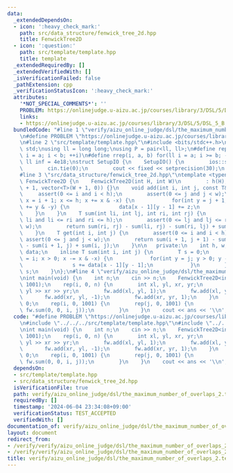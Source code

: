 ```yaml
---
data:
  _extendedDependsOn:
  - icon: ':heavy_check_mark:'
    path: src/data_structure/fenwick_tree_2d.hpp
    title: FenwickTree2D
  - icon: ':question:'
    path: src/template/template.hpp
    title: template
  _extendedRequiredBy: []
  _extendedVerifiedWith: []
  _isVerificationFailed: false
  _pathExtension: cpp
  _verificationStatusIcon: ':heavy_check_mark:'
  attributes:
    '*NOT_SPECIAL_COMMENTS*': ''
    PROBLEM: https://onlinejudge.u-aizu.ac.jp/courses/library/3/DSL/5/DSL_5_B
    links:
    - https://onlinejudge.u-aizu.ac.jp/courses/library/3/DSL/5/DSL_5_B
  bundledCode: "#line 1 \"verify/aizu_online_judge/dsl/the_maximum_number_of_overlaps_2.test.cpp\"\
    \n#define PROBLEM \"https://onlinejudge.u-aizu.ac.jp/courses/library/3/DSL/5/DSL_5_B\"\
    \n#line 2 \"src/template/template.hpp\"\n#include <bits/stdc++.h>\nusing namespace\
    \ std;\nusing ll = long long;\nusing P = pair<ll, ll>;\n#define rep(i, a, b) for(ll\
    \ i = a; i < b; ++i)\n#define rrep(i, a, b) for(ll i = a; i >= b; --i)\nconstexpr\
    \ ll inf = 4e18;\nstruct SetupIO {\n    SetupIO() {\n        ios::sync_with_stdio(0);\n\
    \        cin.tie(0);\n        cout << fixed << setprecision(30);\n    }\n} setup_io;\n\
    #line 3 \"src/data_structure/fenwick_tree_2d.hpp\"\ntemplate <typename T>\nstruct\
    \ FenwickTree2D {\n    FenwickTree2D(int H, int W)\n        : h(H), w(W), data(H\
    \ + 1, vector<T>(W + 1, 0)) {}\n    void add(int i, int j, const T& z) {\n   \
    \     assert(0 <= i and i < h);\n        assert(0 <= j and j < w);\n        for(int\
    \ x = i + 1; x <= h; x += x & -x) {\n            for(int y = j + 1; y <= w; y\
    \ += y & -y) {\n                data[x - 1][y - 1] += z;\n            }\n    \
    \    }\n    }\n    T sum(int li, int lj, int ri, int rj) {\n        assert(0 <=\
    \ li and li <= ri and ri <= h);\n        assert(0 <= lj and lj <= rj and rj <=\
    \ w);\n        return sum(ri, rj) - sum(li, rj) - sum(ri, lj) + sum(li, lj);\n\
    \    }\n    T get(int i, int j) {\n        assert(0 <= i and i < h);\n       \
    \ assert(0 <= j and j < w);\n        return sum(i + 1, j + 1) - sum(i, j + 1)\
    \ - sum(i + 1, j) + sum(i, j);\n    }\n\n   private:\n    int h, w;\n    vector<vector<T>>\
    \ data;\n    inline T sum(int i, int j) {\n        T s = 0;\n        for(int x\
    \ = i; x > 0; x -= x & -x) {\n            for(int y = j; y > 0; y -= y & -y) {\n\
    \                s += data[x - 1][y - 1];\n            }\n        }\n        return\
    \ s;\n    }\n};\n#line 4 \"verify/aizu_online_judge/dsl/the_maximum_number_of_overlaps_2.test.cpp\"\
    \nint main(void) {\n    int n;\n    cin >> n;\n    FenwickTree2D<int> fw(1001,\
    \ 1001);\n    rep(i, 0, n) {\n        int xl, yl, xr, yr;\n        cin >> xl >>\
    \ yl >> xr >> yr;\n        fw.add(xl, yl, 1);\n        fw.add(xl, yr, -1);\n \
    \       fw.add(xr, yl, -1);\n        fw.add(xr, yr, 1);\n    }\n    int ans =\
    \ 0;\n    rep(i, 0, 1001) {\n        rep(j, 0, 1001) {\n            ans = max(ans,\
    \ fw.sum(0, 0, i, j));\n        }\n    }\n    cout << ans << '\\n';\n}\n"
  code: "#define PROBLEM \"https://onlinejudge.u-aizu.ac.jp/courses/library/3/DSL/5/DSL_5_B\"\
    \n#include \"../../../src/template/template.hpp\"\n#include \"../../../src/data_structure/fenwick_tree_2d.hpp\"\
    \nint main(void) {\n    int n;\n    cin >> n;\n    FenwickTree2D<int> fw(1001,\
    \ 1001);\n    rep(i, 0, n) {\n        int xl, yl, xr, yr;\n        cin >> xl >>\
    \ yl >> xr >> yr;\n        fw.add(xl, yl, 1);\n        fw.add(xl, yr, -1);\n \
    \       fw.add(xr, yl, -1);\n        fw.add(xr, yr, 1);\n    }\n    int ans =\
    \ 0;\n    rep(i, 0, 1001) {\n        rep(j, 0, 1001) {\n            ans = max(ans,\
    \ fw.sum(0, 0, i, j));\n        }\n    }\n    cout << ans << '\\n';\n}"
  dependsOn:
  - src/template/template.hpp
  - src/data_structure/fenwick_tree_2d.hpp
  isVerificationFile: true
  path: verify/aizu_online_judge/dsl/the_maximum_number_of_overlaps_2.test.cpp
  requiredBy: []
  timestamp: '2024-06-04 23:34:08+09:00'
  verificationStatus: TEST_ACCEPTED
  verifiedWith: []
documentation_of: verify/aizu_online_judge/dsl/the_maximum_number_of_overlaps_2.test.cpp
layout: document
redirect_from:
- /verify/verify/aizu_online_judge/dsl/the_maximum_number_of_overlaps_2.test.cpp
- /verify/verify/aizu_online_judge/dsl/the_maximum_number_of_overlaps_2.test.cpp.html
title: verify/aizu_online_judge/dsl/the_maximum_number_of_overlaps_2.test.cpp
---
```

